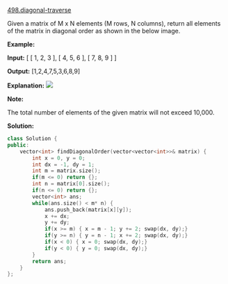 [498.diagonal-traverse](https://leetcode.com/problems/diagonal-traverse/)  

Given a matrix of M x N elements (M rows, N columns), return all elements of the matrix in diagonal order as shown in the below image.

**Example:**

**Input:**
\[
 \[ 1, 2, 3 \],
 \[ 4, 5, 6 \],
 \[ 7, 8, 9 \]
\]

**Output:**  \[1,2,4,7,5,3,6,8,9\]

**Explanation:**
![](https://assets.leetcode.com/uploads/2018/10/12/diagonal_traverse.png)

**Note:**

The total number of elements of the given matrix will not exceed 10,000.  



**Solution:**  

```cpp
class Solution {
public:
    vector<int> findDiagonalOrder(vector<vector<int>>& matrix) {
        int x = 0, y = 0;
        int dx = -1, dy = 1;
        int m = matrix.size();
        if(m <= 0) return {};
        int n = matrix[0].size();
        if(n <= 0) return {};
        vector<int> ans;
        while(ans.size() < m* n) {
            ans.push_back(matrix[x][y]);
            x += dx;
            y += dy;
            if(x >= m) { x = m - 1; y += 2; swap(dx, dy);}
            if(y >= n) { y = n - 1; x += 2; swap(dx, dy);}
            if(x < 0) { x = 0; swap(dx, dy);}
            if(y < 0) { y = 0; swap(dx, dy);}
        }
        return ans;
    }
};
```
      